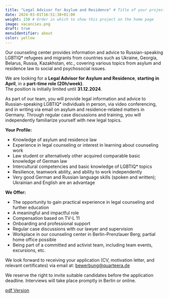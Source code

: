 ```yaml
---
title: "Legal Advisor for Asylum and Residence" # Title of your project
date: 2024-03-01T16:51:38+01:00
weight: 150 # Order in which to show this project on the home page
image: vacancies.png
draft: true
menuIdentifier: about
color: yellow
---
```


Our counseling center provides information and advice to Russian-speaking LGBTIQ* refugees and migrants from countries such as Ukraine, Georgia, Belarus, Russia, Kazakhstan, etc., covering various topics from asylum and residence law to social and psychosocial issues.

We are looking for a **Legal Advisor for Asylum and Residence**, **starting in April**, in a **part-time role (20h/week)**.  
The position is initially limited until **31.12.2024**.

As part of our team, you will provide legal information and advice to Russian-speaking LGBTIQ* individuals in person, via video conferencing, and in writing via email on asylum and residence-related matters in Germany. Through regular case discussions and training, you will independently familiarize yourself with new legal topics.

**Your Profile:**

- Knowledge of asylum and residence law
- Experience in legal counseling or interest in learning about counseling work
- Law student or alternatively other acquired comparable basic knowledge of German law
- Intercultural competencies and basic knowledge of LGBTIQ* topics
- Resilience, teamwork ability, and ability to work independently
- Very good German and Russian language skills (spoken and written); Ukrainian and English are an advantage

**We Offer:**

- The opportunity to gain practical experience in legal counseling and further education
- A meaningful and impactful role
- Compensation based on TV-L 11
- Onboarding and professional support
- Regular case discussions with our lawyer and supervision
- Workplace in our counseling center in Berlin-Prenzlauer Berg; partial home office possible
- Being part of a committed and activist team, including team events, excursions, etc.

We look forward to receiving your application (CV, motivation letter, and relevant certificates) via email at: [bewerbung@quarteera.de](mailto:bewerbung@quarteera.de)

We reserve the right to invite suitable candidates before the application deadline. Interviews will take place promptly in Berlin or online.

[pdf Version](https://quarteera.de/files/stelle/Berater_in_zu_Asyl_und_Aufenthalt.pdf)
